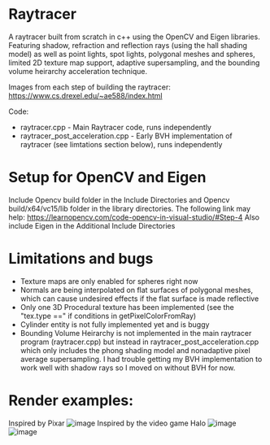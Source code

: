 # Raytracer
A raytracer built from scratch in c++ using the OpenCV and Eigen libraries. Featuring shadow, refraction and reflection rays (using the hall shading model) as well as point lights, spot lights, polygonal meshes and spheres, limited 2D texture map support, adaptive supersampling, and the bounding volume heirarchy acceleration technique.

Images from each step of building the raytracer: https://www.cs.drexel.edu/~ae588/index.html

Code:
- raytracer.cpp - Main Raytracer code, runs independently
- raytracer_post_acceleration.cpp - Early BVH implementation of raytracer (see limtations section below), runs independently

# Setup for OpenCV and Eigen
Include Opencv build folder in the Include Directories and Opencv build/x64/vc15/lib folder in the library directories. The following link may help: https://learnopencv.com/code-opencv-in-visual-studio/#Step-4
Also include Eigen in the Additional Include Directories

# Limitations and bugs
- Texture maps are only enabled for spheres right now
- Normals are being interpolated on flat surfaces of polygonal meshes, which can cause undesired effects if the flat surface is made reflective
- Only one 3D Procedural texture has been implemented (see the "tex.type ==" if conditions in getPixelColorFromRay)
- Cylinder entity is not fully implemented yet and is buggy
- Bounding Volume Heirarchy is not implemented in the main raytracer program (raytracer.cpp) but instead in raytracer_post_acceleration.cpp which only includes the phong shading model and nonadaptive pixel average supersampling. I had trouble getting my BVH implementation to work well with shadow rays so I moved on without BVH for now.

# Render examples:

Inspired by Pixar
![image](https://user-images.githubusercontent.com/15019257/173214602-657f7061-e246-4f00-ad83-0175637f8af2.png)
Inspired by the video game Halo
![image](https://user-images.githubusercontent.com/15019257/173214605-3abaa79f-0af3-410a-94ba-0d7e0bf9880c.png)
![image](https://user-images.githubusercontent.com/15019257/173214604-c17f9cde-8484-4d5f-a48e-92fe02dc0eb2.png)

